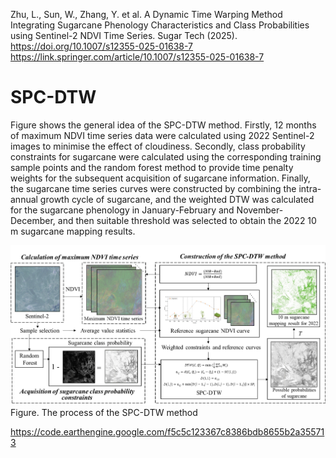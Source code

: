 Zhu, L., Sun, W., Zhang, Y. et al. A Dynamic Time Warping Method Integrating Sugarcane Phenology Characteristics and Class Probabilities using Sentinel-2 NDVI Time Series. Sugar Tech (2025). https://doi.org/10.1007/s12355-025-01638-7
https://link.springer.com/article/10.1007/s12355-025-01638-7

# SPC-DTW

Figure shows the general idea of the SPC-DTW method. Firstly, 12 months of maximum NDVI time series data were calculated using 2022 Sentinel-2 images to minimise the effect of cloudiness. Secondly, class probability constraints for sugarcane were calculated using the corresponding training sample points and the random forest method to provide time penalty weights for the subsequent acquisition of sugarcane information. Finally, the sugarcane time series curves were constructed by combining the intra-annual growth cycle of sugarcane, and the weighted DTW was calculated for the sugarcane phenology in January-February and November-December, and then suitable threshold was selected to obtain the 2022 10 m sugarcane mapping results.

![](./liuchengtu.png)
Figure. The process of the SPC-DTW method

https://code.earthengine.google.com/f5c5c123367c8386bdb8655b2a355713
